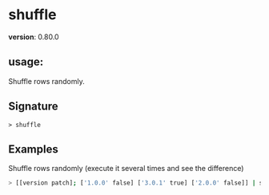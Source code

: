# shuffle

**version**: 0.80.0

## **usage**:

Shuffle rows randomly.

## Signature

`> shuffle `

## Examples

Shuffle rows randomly (execute it several times and see the difference)

```bash
> [[version patch]; ['1.0.0' false] ['3.0.1' true] ['2.0.0' false]] | shuffle
```
